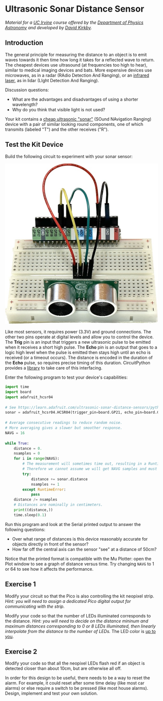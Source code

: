 # Ultrasonic Sonar Distance Sensor

*Material for a [UC Irvine](https://uci.edu/) course offered by the [Department of Physics Astronomy](https://www.physics.uci.edu/) and developed by [David Kirkby](https://faculty.sites.uci.edu/dkirkby/).*

## Introduction

The general principle for measuring the distance to an object is to emit waves towards it then time how long it takes for a reflected wave to return.  The cheapest devices use ultrasound (at frequencies too high to hear), similar to medical imaging devices and bats.  More expensive devices use microwaves, as in a radar (RAdio Detection And Ranging), or an [infrared laser](https://www.adafruit.com/product/4058), as in lidar (LIght Detection And Ranging).

Discussion questions:
 - What are the advantages and disadvantages of using a shorter wavelength?
 - Why do you think that visible light is not used?

Your kit contains a [cheap ultrasonic "sonar"](https://www.adafruit.com/product/3942) (SOund NAvigation Ranging) device with a pair of similar looking round components, one of which transmits (labeled "T") and the other receives ("R").

## Test the Kit Device

Build the following circuit to experiment with your sonar sensor:

![sonar circuit](img/sonar-circuit.jpg)

Like most sensors, it requires power (3.3V) and ground connections. The other two pins operate at digital levels and allow you to control the device.  The **Trig** pin is an input that triggers a new ultrasonic pulse to be emitted when it receives a short high pulse.  The **Echo** pin is an output that goes to a logic high level when the pulse is emitted then stays high until an echo is received (or a timeout occurs).  The distance is encoded in the duration of the **Echo** pulse, so requires precise timing of this duration.  CircuitPython provides a [library](https://github.com/adafruit/Adafruit_CircuitPython_HCSR04) to take care of this interfacing.

Enter the following program to test your device's capabilities:
```python
import time
import board
import adafruit_hcsr04

# See https://learn.adafruit.com/ultrasonic-sonar-distance-sensors/python-circuitpython
sonar = adafruit_hcsr04.HCSR04(trigger_pin=board.GP21, echo_pin=board.GP22)

# Average consecutive readings to reduce random noise.
# More averaging gives a slower but smoother response.
NAVG = 16

while True:
    distance = 0.
    nsamples = 0
    for i in range(NAVG):
        # The measurement will sometimes time out, resulting in a RuntimeError.
        # Therefore we cannot assume we will get NAVG samples and must count them.
        try:
            distance += sonar.distance
            nsamples += 1
        except RuntimeError:
            pass
    distance /= nsamples
    # Distances are nominally in centimeters.
    print((distance,))
    time.sleep(0.1)
```
Run this program and look at the Serial printed output to answer the following questions:
 - Over what range of distances is this device reasonably accurate for objects directly in front of the sensor?
 - How far off the central axis can the sensor "see" at a distance of 50cm?

Notice that the printed format is compatible with the Mu Plotter: open the Plot window to see a graph of distance versus time.  Try changing `NAVG` to 1 or 64 to see how it affects the performance.

## Exercise 1

Modify your circuit so that the Pico is also controlling the kit neopixel strip. *Hint: you will need to assign a dedicated Pico digital output for communicating with the strip.*

Modify your code so that the number of LEDs illuminated corresponds to the distance. *Hint: you will need to decide on the distance mininum and maximum distances corresponding to 0 or 8 LEDs illuminated, then linearly interpolate from the distance to the number of LEDs.*  The LED color is [up to you](https://www.rapidtables.com/web/color/RGB_Color.html).

## Exercise 2

Modify your code so that all the neopixel LEDs flash red if an object is detected closer than about 10cm, but are otherwise all off.

In order for this design to be useful, there needs to be a way to reset the alarm. For example, it could reset after some time delay (like most car alarms) or else require a switch to be pressed (like most house alarms).  Design, implement and test your own solution.
